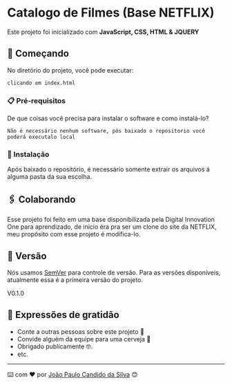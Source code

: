 # Catalogo de Filmes (Base NETFLIX)

Este projeto foi inicializado com **JavaScript, CSS, HTML & JQUERY**

## 🚀 Começando

No diretório do projeto, você pode executar:
```
clicando em index.html
```


### 📋 Pré-requisitos

De que coisas você precisa para instalar o software e como instalá-lo?

```
Não é necessário nenhum software, pós baixado o repositorio você poderá executalo local
```

### 🔧 Instalação

Após baixado o repositório, é necessário somente extrair os arquivos á alguma pasta da sua escolha.


## 🖇️ Colaborando

Esse projeto foi feito em uma base disponibilizada pela Digital Innovation One para aprendizado, de inicio éra pra ser um clone do site da NETFLIX, meu propósito com esse projeto é modifica-lo.



## 📌 Versão

Nós usamos [SemVer](http://semver.org/) para controle de versão. Para as versões disponíveis, atualmente essa é a primeira versão do projeto.

V0.1.0



## 🎁 Expressões de gratidão

* Conte a outras pessoas sobre este projeto 📢
* Convide alguém da equipe para uma cerveja 🍺 
* Obrigado publicamente 🤓.
* etc.


---
⌨️ com ❤️ por [João Paulo Candido da Silva](https://github.com/joaopaulony) 😊
